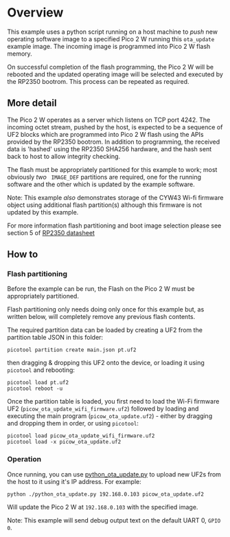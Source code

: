 # Overview

This example uses a python script running on a host machine to _push_ new operating software image to a specified Pico 2 W running this `ota_update` example image.  The incoming image is programmed into Pico 2 W flash memory.

On successful completion of the flash programming, the Pico 2 W will be rebooted and the updated operating image will be selected and executed by the RP2350 bootrom.  This process can be repeated as required.

## More detail

The Pico 2 W operates as a server which listens on TCP port 4242.  The incoming octet stream, pushed by the host, is expected to be a sequence of UF2 blocks which are programmed into Pico 2 W flash using the APIs provided by the RP2350 bootrom.  In addition to programming, the received data is 'hashed' using the RP2350 SHA256 hardware, and the hash sent back to host to allow integrity checking.

The flash must be appropriately  partitioned for this example to work; most obviously *two* ` IMAGE_DEF` partitions are required, one for the running software and the other which is updated by the example software.

Note: This example _also_ demonstrates storage of the CYW43 Wi-fi firmware object using additional flash partition(s) although this firmware is not updated by this example.

For more information flash partitioning and boot image selection please see section 5 of [RP2350 datasheet](https://datasheets.raspberrypi.com/rp2350/rp2350-datasheet.pdf)

## How to

### Flash partitioning

Before the example can be run, the Flash on the Pico 2 W must be appropriately partitioned.

Flash partitioning only needs doing only once for this example but, as written below, will completely remove any previous flash contents.

The required partition data can be loaded by creating a UF2 from the partition table JSON in this folder:

```
picotool partition create main.json pt.uf2
```
then dragging & dropping this UF2 onto the device, or loading it using `picotool` and rebooting:
```
picotool load pt.uf2
picotool reboot -u
```

Once the partition table is loaded, you first need to load the Wi-Fi firmware UF2 (`picow_ota_update_wifi_firmware.uf2`) followed by loading and executing the main program (`picow_ota_update.uf2`) - either by dragging and dropping them in order, or using `picotool`:
```
picotool load picow_ota_update_wifi_firmware.uf2
picotool load -x picow_ota_update.uf2
```

### Operation

Once running, you can use [python_ota_update.py](python_ota_update.py) to upload new UF2s from the host to it using it's IP address.  For example:
```
python ./python_ota_update.py 192.168.0.103 picow_ota_update.uf2
```

Will update the Pico 2 W at `192.168.0.103` with the specified image.

Note: This example will send debug output text on the default UART 0, `GPIO 0`.
